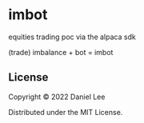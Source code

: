 # imbot

equities trading poc via the alpaca sdk

(trade) imbalance + bot = imbot

## License

Copyright © 2022 Daniel Lee

Distributed under the MIT License.